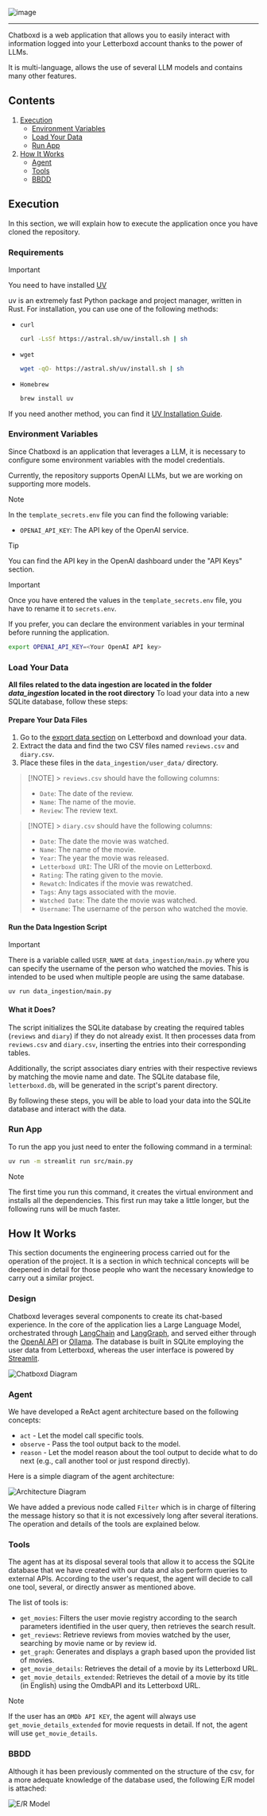 ![image](https://github.com/user-attachments/assets/e2f778f5-8ae4-465f-9362-250b8914c7ba)

---

Chatboxd is a web application that allows you to easily interact with information logged into your Letterboxd account thanks to the power of LLMs.

It is multi-language, allows the use of several LLM models and contains many other features.

## Contents

1. [Execution](#execution)
    - [Environment Variables](#environment-variables)
    - [Load Your Data](#load-your-data)
    - [Run App](#run-app)
2. [How It Works](#how-it-works)
    - [Agent](#agent)
    - [Tools](#tools)
    - [BBDD](#bbdd)

## Execution

In this section, we will explain how to execute the application once you have cloned the repository.

### Requirements

> [!IMPORTANT]
> You need to have installed [UV](https://docs.astral.sh/uv/)

uv is an extremely fast Python package and project manager, written in Rust. For installation, you can use one of the following methods:

-   `curl`

    ```bash
    curl -LsSf https://astral.sh/uv/install.sh | sh
    ```

-   `wget`

    ```bash
    wget -qO- https://astral.sh/uv/install.sh | sh
    ```

-   `Homebrew`

    ```bash
    brew install uv
    ```

If you need another method, you can find it [UV Installation Guide](https://docs.astral.sh/uv/getting-started/installation/).

### Environment Variables

Since Chatboxd is an application that leverages a LLM, it is necessary to configure some environment variables with the model credentials.

Currently, the repository supports OpenAI LLMs, but we are working on supporting more models.

> [!NOTE]
> In the `template_secrets.env` file you can find the following variable:
>
> -   `OPENAI_API_KEY`: The API key of the OpenAI service.

> [!TIP]
> You can find the API key in the OpenAI dashboard under the "API Keys" section.

> [!IMPORTANT]
> Once you have entered the values in the `template_secrets.env` file, you have to rename it to `secrets.env`.

If you prefer, you can declare the environment variables in your terminal before running the application.

```bash
export OPENAI_API_KEY=<Your OpenAI API key>
```

### Load Your Data

**All files related to the data ingestion are located in the folder _data_ingestion_ located in the root directory**
To load your data into a new SQLite database, follow these steps:

#### Prepare Your Data Files

1. Go to the [export data section](https://letterboxd.com/settings/data/) on Letterboxd and download your data.
2. Extract the data and find the two CSV files named `reviews.csv` and `diary.csv`.
3. Place these files in the `data_ingestion/user_data/` directory.

> [!NOTE] > `reviews.csv` should have the following columns:
>
> -   `Date`: The date of the review.
> -   `Name`: The name of the movie.
> -   `Review`: The review text.

> [!NOTE] > `diary.csv` should have the following columns:
>
> -   `Date`: The date the movie was watched.
> -   `Name`: The name of the movie.
> -   `Year`: The year the movie was released.
> -   `Letterboxd URI`: The URI of the movie on Letterboxd.
> -   `Rating`: The rating given to the movie.
> -   `Rewatch`: Indicates if the movie was rewatched.
> -   `Tags`: Any tags associated with the movie.
> -   `Watched Date`: The date the movie was watched.
> -   `Username`: The username of the person who watched the movie.

#### Run the Data Ingestion Script

> [!IMPORTANT]
> There is a variable called `USER_NAME` at `data_ingestion/main.py` where you can specify the username of the person who watched the movies. This is intended to be used when multiple people are using the same database.

```bash
uv run data_ingestion/main.py
```

#### What it Does?

The script initializes the SQLite database by creating the required tables (`reviews` and `diary`) if they do not already exist. It then processes data from `reviews.csv` and `diary.csv`, inserting the entries into their corresponding tables.

Additionally, the script associates diary entries with their respective reviews by matching the movie name and date. The SQLite database file, `letterboxd.db`, will be generated in the script's parent directory.

By following these steps, you will be able to load your data into the SQLite database and interact with the data.

### Run App

To run the app you just need to enter the following command in a terminal:

```bash
uv run -m streamlit run src/main.py
```

> [!NOTE]
> The first time you run this command, it creates the virtual environment and installs all the dependencies. This first run may take a little longer, but the following runs will be much faster.

## How It Works

This section documents the engineering process carried out for the operation of the project. It is a section in which technical concepts will be deepened in detail for those people who want the necessary knowledge to carry out a similar project.

### Design

Chatboxd leverages several components to create its chat-based experience. In the core of the application lies a Large Language Model, orchestrated through [LangChain](https://www.langchain.com/) and [LangGraph](https://www.langchain.com/langgraph), and served either through the [OpenAI API](https://platform.openai.com/) or [Ollama](https://www.ollama.com/). The database is built in SQLite employing the user data from Letterboxd, whereas the user interface is powered by [Streamlit](https://streamlit.io/).   

![Chatboxd Diagram](public/chatboxd_diagram_round.png)

### Agent

We have developed a ReAct agent architecture based on the following concepts:

-   `act` - Let the model call specific tools.
-   `observe` - Pass the tool output back to the model.
-   `reason` - Let the model reason about the tool output to decide what to do next (e.g., call another tool or just respond directly).

Here is a simple diagram of the agent architecture:

![Architecture Diagram](https://github.com/user-attachments/assets/e48dedcc-73a0-4e05-9b40-ad28871eacb7)

We have added a previous node called `Filter` which is in charge of filtering the message history so that it is not excessively long after several iterations.
The operation and details of the tools are explained below.

### Tools

The agent has at its disposal several tools that allow it to access the SQLite database that we have created with our data and also perform queries to external APIs. According to the user's request, the agent will decide to call one tool, several, or directly answer as mentioned above.

The list of tools is:

-   `get_movies`: Filters the user movie registry according to the search parameters identified in the user query, then retrieves the search result.
-   `get_reviews`: Retrieve reviews from movies watched by the user, searching by movie name or by review id.
-   `get_graph`: Generates and displays a graph based upon the provided list of movies.
-   `get_movie_details`: Retrieves the detail of a movie by its Letterboxd URL.
-   `get_movie_details_extended`: Retrieves the detail of a movie by its title (in English) using the OmdbAPI and its Letterboxd URL.

> [!NOTE]
> If the user has an `OMDb API KEY`, the agent will always use `get_movie_details_extended` for movie requests in detail. If not, the agent will use `get_movie_details`.

### BBDD

Although it has been previously commented on the structure of the csv, for a more adequate knowledge of the database used, the following E/R model is attached:

![E/R Model](https://github.com/user-attachments/assets/47c8e353-c457-4a1a-ac9d-25731a78afc9)

